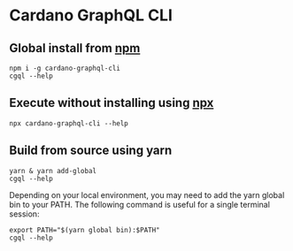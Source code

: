 # Cardano GraphQL CLI
## Global install from [npm](https://www.npmjs.com/package/cardano-graphql-cli)
```
npm i -g cardano-graphql-cli
cgql --help
```
## Execute without installing using [npx](https://nodejs.dev/the-npx-nodejs-package-runner)
```
npx cardano-graphql-cli --help
```
## Build from source using yarn
```
yarn & yarn add-global
cgql --help
```
Depending on your local environment, you may need to add the yarn global bin to your PATH. The 
following command is useful for a single terminal session:
```
export PATH="$(yarn global bin):$PATH"
cgql --help
```